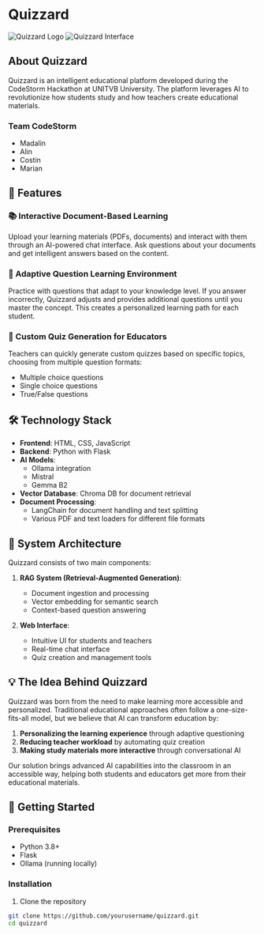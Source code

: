 # Quizzard

![Quizzard Logo](https://github.com/user-attachments/assets/63050fd4-2a53-4a5a-9586-430190da14c8)
![Quizzard Interface](https://github.com/user-attachments/assets/632ef62c-2ba9-4f26-8527-aff995181ecf)

## About Quizzard

Quizzard is an intelligent educational platform developed during the CodeStorm Hackathon at UNITVB University. The platform leverages AI to revolutionize how students study and how teachers create educational materials.

### Team CodeStorm
- Madalin
- Alin
- Costin
- Marian

## 🚀 Features

### 📚 Interactive Document-Based Learning
Upload your learning materials (PDFs, documents) and interact with them through an AI-powered chat interface. Ask questions about your documents and get intelligent answers based on the content.

### 🧠 Adaptive Question Learning Environment
Practice with questions that adapt to your knowledge level. If you answer incorrectly, Quizzard adjusts and provides additional questions until you master the concept. This creates a personalized learning path for each student.

### 📝 Custom Quiz Generation for Educators
Teachers can quickly generate custom quizzes based on specific topics, choosing from multiple question formats:
- Multiple choice questions
- Single choice questions
- True/False questions

## 🛠️ Technology Stack

- **Frontend**: HTML, CSS, JavaScript
- **Backend**: Python with Flask
- **AI Models**:
  - Ollama integration
  - Mistral
  - Gemma B2
- **Vector Database**: Chroma DB for document retrieval
- **Document Processing**:
  - LangChain for document handling and text splitting
  - Various PDF and text loaders for different file formats

## 🧩 System Architecture

Quizzard consists of two main components:

1. **RAG System (Retrieval-Augmented Generation)**:
   - Document ingestion and processing
   - Vector embedding for semantic search
   - Context-based question answering

2. **Web Interface**:
   - Intuitive UI for students and teachers
   - Real-time chat interface
   - Quiz creation and management tools

## 💡 The Idea Behind Quizzard

Quizzard was born from the need to make learning more accessible and personalized. Traditional educational approaches often follow a one-size-fits-all model, but we believe that AI can transform education by:

1. **Personalizing the learning experience** through adaptive questioning
2. **Reducing teacher workload** by automating quiz creation
3. **Making study materials more interactive** through conversational AI

Our solution brings advanced AI capabilities into the classroom in an accessible way, helping both students and educators get more from their educational materials.

## 🚀 Getting Started

### Prerequisites
- Python 3.8+
- Flask
- Ollama (running locally)

### Installation

1. Clone the repository
```bash
git clone https://github.com/yourusername/quizzard.git
cd quizzard
